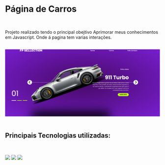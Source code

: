 <h1>Página de Carros </h1>
<br>
<p>Projeto realizado tendo o principal obejtivo Aprimorar meus conhecimentos em Javascript. Onde á pagina tem varias interações. </p>
<br>
<img src="https://github.com/Kaio-gabrieel/LandePageCarros/blob/main/Assets/Captura%20de%20tela%202024-07-18%20193446.png?raw=true">
<img src="">
<img src="">
<h2>Principais Tecnologias utilizadas:</h2>
<br>
<br>
<Img src="https://img.shields.io/badge/HTML-239120?style=for-the-badge&logo=html5&logoColor=white">
<img src="https://img.shields.io/badge/CSS-239120?&style=for-the-badge&logo=css3&logoColor=white">
<img src="https://img.shields.io/badge/JavaScript-F7DF1E?style=for-the-badge&logo=javascript&logoColor=black">
